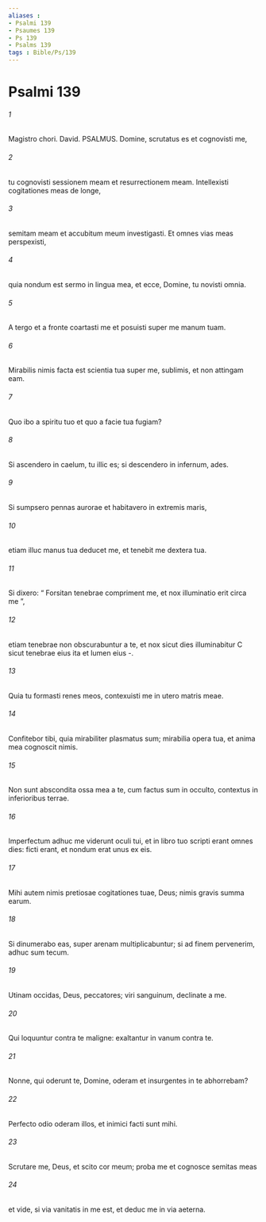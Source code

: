 ```yaml
---
aliases : 
- Psalmi 139
- Psaumes 139
- Ps 139
- Psalms 139
tags : Bible/Ps/139
---
```


# Psalmi 139

###### 1
Magistro chori. David. PSALMUS. Domine, scrutatus es et cognovisti me,
###### 2
tu cognovisti sessionem meam et resurrectionem meam. Intellexisti cogitationes meas de longe,
###### 3
semitam meam et accubitum meum investigasti. Et omnes vias meas perspexisti,
###### 4
quia nondum est sermo in lingua mea, et ecce, Domine, tu novisti omnia.
###### 5
A tergo et a fronte coartasti me et posuisti super me manum tuam.
###### 6
Mirabilis nimis facta est scientia tua super me, sublimis, et non attingam eam.
###### 7
Quo ibo a spiritu tuo et quo a facie tua fugiam?
###### 8
Si ascendero in caelum, tu illic es; si descendero in infernum, ades.
###### 9
Si sumpsero pennas aurorae et habitavero in extremis maris,
###### 10
etiam illuc manus tua deducet me, et tenebit me dextera tua.
###### 11
Si dixero: “ Forsitan tenebrae compriment me, et nox illuminatio erit circa me ”,
###### 12
etiam tenebrae non obscurabuntur a te, et nox sicut dies illuminabitur C sicut tenebrae eius ita et lumen eius -.
###### 13
Quia tu formasti renes meos, contexuisti me in utero matris meae.
###### 14
Confitebor tibi, quia mirabiliter plasmatus sum; mirabilia opera tua, et anima mea cognoscit nimis.
###### 15
Non sunt abscondita ossa mea a te, cum factus sum in occulto, contextus in inferioribus terrae.
###### 16
Imperfectum adhuc me viderunt oculi tui, et in libro tuo scripti erant omnes dies: ficti erant, et nondum erat unus ex eis.
###### 17
Mihi autem nimis pretiosae cogitationes tuae, Deus; nimis gravis summa earum.
###### 18
Si dinumerabo eas, super arenam multiplicabuntur; si ad finem pervenerim, adhuc sum tecum.
###### 19
Utinam occidas, Deus, peccatores; viri sanguinum, declinate a me.
###### 20
Qui loquuntur contra te maligne: exaltantur in vanum contra te.
###### 21
Nonne, qui oderunt te, Domine, oderam et insurgentes in te abhorrebam?
###### 22
Perfecto odio oderam illos, et inimici facti sunt mihi.
###### 23
Scrutare me, Deus, et scito cor meum; proba me et cognosce semitas meas
###### 24
et vide, si via vanitatis in me est, et deduc me in via aeterna.
